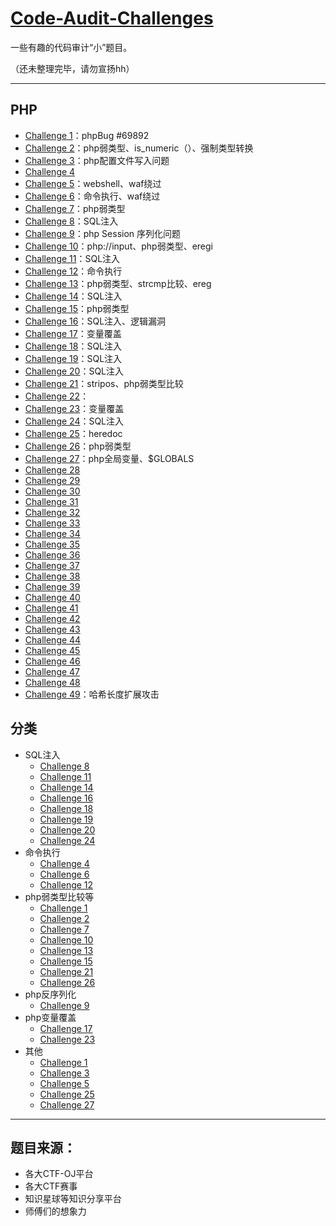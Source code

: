 # [Code-Audit-Challenges](https://github.com/CHYbeta/Code-Audit-Challenges)

一些有趣的代码审计“小”题目。

（还未整理完毕，请勿宣扬hh）

---
## PHP

* [Challenge 1](php/challenge-1.md)：phpBug #69892
* [Challenge 2](php/challenge-2.md)：php弱类型、is_numeric（）、强制类型转换
* [Challenge 3](php/challenge-3.md)：php配置文件写入问题
* [Challenge 4](php/challenge-4.md)
* [Challenge 5](php/challenge-5.md)：webshell、waf绕过
* [Challenge 6](php/challenge-6.md)：命令执行、waf绕过
* [Challenge 7](php/challenge-7.md)：php弱类型
* [Challenge 8](php/challenge-8.md)：SQL注入
* [Challenge 9](php/challenge-9.md)：php Session 序列化问题
* [Challenge 10](php/challenge-10.md)：php://input、php弱类型、eregi
* [Challenge 11](php/challenge-11.md)：SQL注入
* [Challenge 12](php/challenge-12.md)：命令执行
* [Challenge 13](php/challenge-13.md)：php弱类型、strcmp比较、ereg
* [Challenge 14](php/challenge-14.md)：SQL注入
* [Challenge 15](php/challenge-15.md)：php弱类型
* [Challenge 16](php/challenge-16.md)：SQL注入、逻辑漏洞
* [Challenge 17](php/challenge-17.md)：变量覆盖
* [Challenge 18](php/challenge-18.md)：SQL注入
* [Challenge 19](php/challenge-19.md)：SQL注入
* [Challenge 20](php/challenge-20.md)：SQL注入
* [Challenge 21](php/challenge-21.md)：stripos、php弱类型比较
* [Challenge 22](php/challenge-22.md)： 
* [Challenge 23](php/challenge-23.md)：变量覆盖
* [Challenge 24](php/challenge-24.md)：SQL注入
* [Challenge 25](php/challenge-25.md)：heredoc
* [Challenge 26](php/challenge-26.md)：php弱类型
* [Challenge 27](php/challenge-27.md)：php全局变量、$GLOBALS
* [Challenge 28](php/challenge-28.md)
* [Challenge 29](php/challenge-29.md)
* [Challenge 30](php/challenge-30.md)
* [Challenge 31](php/challenge-31.md)
* [Challenge 32](php/challenge-32.md)
* [Challenge 33](php/challenge-33.md)
* [Challenge 34](php/challenge-34.md)
* [Challenge 35](php/challenge-35.md)
* [Challenge 36](php/challenge-36.md)
* [Challenge 37](php/challenge-37.md)
* [Challenge 38](php/challenge-38.md)
* [Challenge 39](php/challenge-39.md)
* [Challenge 40](php/challenge-40.md)
* [Challenge 41](php/challenge-41.md)
* [Challenge 42](php/challenge-42.md)
* [Challenge 43](php/challenge-43.md)
* [Challenge 44](php/challenge-44.md)
* [Challenge 45](php/challenge-45.md)
* [Challenge 46](php/challenge-46.md)
* [Challenge 47](php/challenge-47.md)
* [Challenge 48](php/challenge-48.md)
* [Challenge 49](php/challenge-49.md)：哈希长度扩展攻击

## 分类
+ SQL注入
    + [Challenge 8](php/challenge-8.md)
    + [Challenge 11](php/challenge-11.md)
    + [Challenge 14](php/challenge-14.md)
    + [Challenge 16](php/challenge-16.md)
    + [Challenge 18](php/challenge-18.md) 
    + [Challenge 19](php/challenge-19.md) 
    + [Challenge 20](php/challenge-20.md)
    + [Challenge 24](php/challenge-24.md)
+ 命令执行
    + [Challenge 4](php/challenge-4.md)
    + [Challenge 6](php/challenge-6.md)
    + [Challenge 12](php/challenge-12.md)
+ php弱类型比较等
    + [Challenge 1](php/challenge-1.md)
    + [Challenge 2](php/challenge-2.md)
    + [Challenge 7](php/challenge-7.md)
    + [Challenge 10](php/challenge-10.md)
    + [Challenge 13](php/challenge-13.md)
    + [Challenge 15](php/challenge-15.md)
    + [Challenge 21](php/challenge-21.md)
    + [Challenge 26](php/challenge-26.md)
+ php反序列化
    + [Challenge 9](php/challenge-9.md)
+ php变量覆盖
    + [Challenge 17](php/challenge-17.md)
    + [Challenge 23](php/challenge-23.md)
+ 其他
    + [Challenge 1](php/challenge-1.md)
    + [Challenge 3](php/challenge-3.md)
    + [Challenge 5](php/challenge-5.md)
    + [Challenge 25](php/challenge-25.md)
    + [Challenge 27](php/challenge-27.md)
---
## 题目来源：
+ 各大CTF-OJ平台
+ 各大CTF赛事
+ 知识星球等知识分享平台
+ 师傅们的想象力


